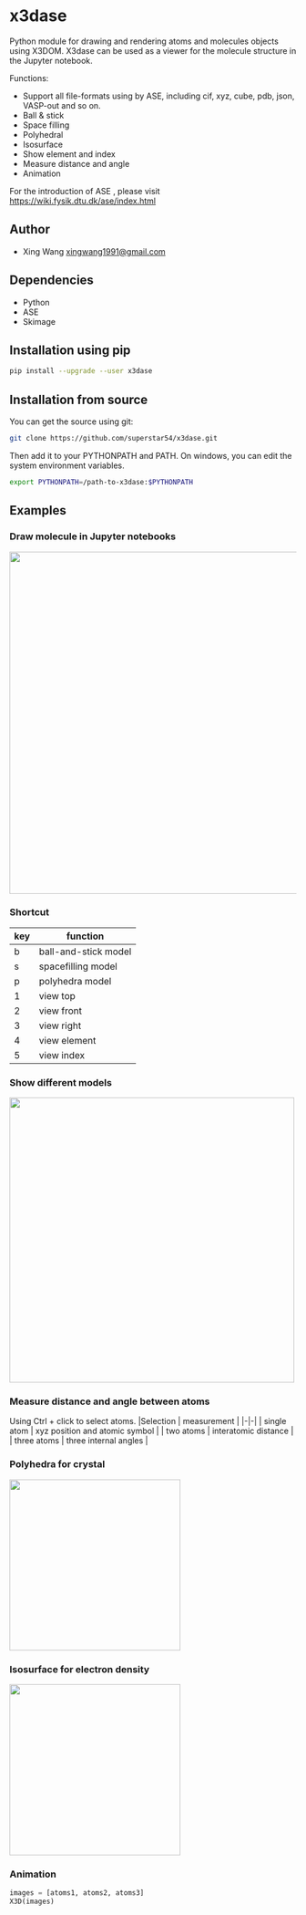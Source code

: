 # x3dase

Python module for drawing and rendering atoms and molecules objects using X3DOM. X3dase can be used as a viewer for the molecule structure in the Jupyter notebook.

Functions:
* Support all file-formats using by ASE, including cif, xyz, cube, pdb, json, VASP-out and so on.
* Ball & stick
* Space filling
* Polyhedral
* Isosurface
* Show element and index
* Measure distance and angle
* Animation

For the introduction of ASE , please visit https://wiki.fysik.dtu.dk/ase/index.html


## Author
* Xing Wang  <xingwang1991@gmail.com>

## Dependencies

* Python
* ASE
* Skimage
## Installation using pip
```sh
pip install --upgrade --user x3dase
```
## Installation from source
You can get the source using git:
``` sh
git clone https://github.com/superstar54/x3dase.git
```
Then add it to your PYTHONPATH and PATH. On windows, you can edit the system environment variables.

``` sh
export PYTHONPATH=/path-to-x3dase:$PYTHONPATH
```

## Examples

### Draw molecule in Jupyter notebooks

<img src="examples/images/jupyter.png" width="600"/>

### Shortcut
|key | function|
|-|-|
|b| ball-and-stick model|
|s| spacefilling model|
|p| polyhedra model|
|1| view top|
|2| view front|
|3| view right|
|4| view element|
|5| view index|

### Show different models
<img src="examples/images/models.png" width="500"/>

### Measure distance and angle between atoms
Using Ctrl + click to select atoms.
|Selection | measurement |
|-|-|
| single atom | xyz position and atomic symbol |
| two atoms | interatomic distance |
| three atoms | three internal angles |


### Polyhedra for crystal
<img src="examples/images/polyhedra.png" width="300"/>


### Isosurface for electron density
<img src="examples/images/isosurface.png" width="300"/>

### Animation
``` python
images = [atoms1, atoms2, atoms3]
X3D(images)
```
